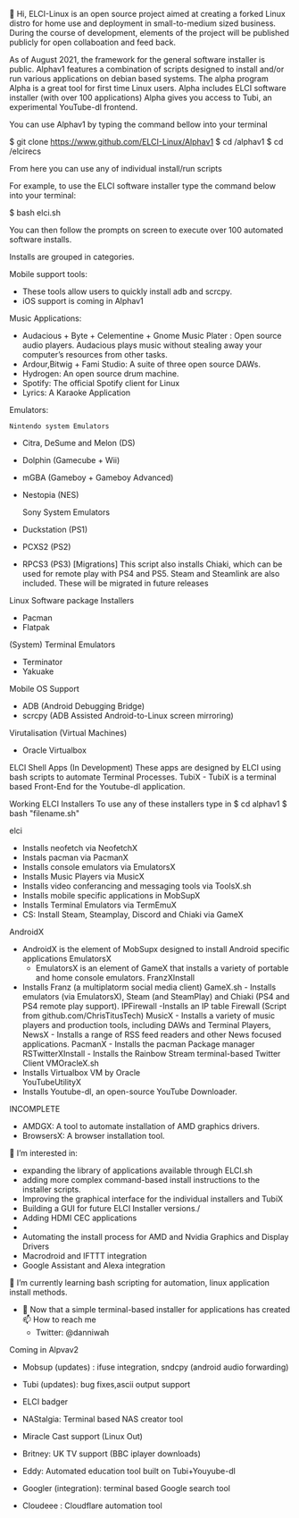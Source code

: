 👋 Hi, ELCI-Linux is an open source project aimed at creating a forked Linux distro for home use and deployment in small-to-medium sized business.
During the course of development, elements of the project will be published publicly for open collaboation and feed back.


As of August 2021, the framework for the general software installer is public.
Alphav1 features a combination of scripts designed to install and/or run various applications on debian based systems.
The alpha program
Alpha is a great tool for first time Linux users. 
Alpha includes ELCI software installer (with over 100 applications) 
Alpha gives you access to Tubi, an experimental YouTube-dl frontend. 


You can use Alphav1 by typing the command bellow into your terminal

$ git clone https://www.github.com/ELCI-Linux/Alphav1
$ cd /alphav1
$ cd /elcirecs

From here you can use any of individual install/run scripts

For example, to use the ELCI software installer type
the command below into your terminal:

$ bash elci.sh



You can then follow the prompts on screen 
to execute over 100 automated software installs.


Installs are grouped in categories. 


Mobile support tools:
  - These tools allow users to quickly install adb and scrcpy. 
  - iOS support is coming in Alphav1


Music Applications:
  - Audacious + Byte + Celementine + Gnome Music Plater  : Open source audio players.
  Audacious plays music without stealing away your computer’s resources from other tasks.
  - Ardour,Bitwig + Fami Studio: A suite of three open source DAWs.
  - Hydrogen: An open source drum machine.
  - Spotify: The official Spotify client for Linux
  - Lyrics: A Karaoke Application

    
Emulators:

    Nintendo system Emulators
  - Citra, DeSume and Melon (DS)
  - Dolphin (Gamecube + Wii)
  - mGBA (Gameboy + Gameboy Advanced)
  - Nestopia (NES)
  
    Sony System Emulators
  - Duckstation (PS1)
  - PCXS2 (PS2)
  - RPCS3 (PS3)
  [Migrations]
  This script also installs Chiaki, which can be used for remote play with PS4 and PS5.
  Steam and Steamlink are also included. These will be migrated in future releases

Linux Software package Installers
  - Pacman
  - Flatpak
  
(System) Terminal Emulators
  - Terminator
  - Yakuake
  
Mobile OS Support
  - ADB (Android Debugging Bridge)
  - scrcpy (ADB Assisted Android-to-Linux screen mirroring)
  
 Virutalisation (Virtual Machines)
 - Oracle Virtualbox
 
ELCI Shell Apps (In Development)
  These apps are designed by ELCI using bash scripts to automate Terminal Processes.
   TubiX
    - TubiX is a terminal based Front-End for the Youtube-dl application.
  
Working ELCI Installers
To use any of these installers type in
$ cd alphav1
$ bash "filename.sh"

elci
  - Installs neofetch via NeofetchX
  - Instals pacman via PacmanX
  - Installs console emulators via EmulatorsX
  - Installs Music Players via MusicX
  - Installs video conferancing and messaging tools via ToolsX.sh
  - Installs mobile specific applications in MobSupX
  - Installs Terminal Emulators via TermEmuX
  - CS: Install Steam, Steamplay, Discord and Chiaki via GameX


AndroidX
  - AndroidX is the element of MobSupx designed to install Android specific applications
EmulatorsX
    - EmulatorsX is an element of GameX that installs a variety of portable and home console emulators.
FranzXInstall
   - Installs Franz (a multiplatorm social media client)
GameX.sh
    - Installs emulators (via EmulatorsX), Steam (and SteamPlay) and Chiaki (PS4 and PS4 remote play support).
IPFirewall
  -Installs an IP table Firewall (Script from github.com/ChrisTitusTech)
MusicX
    - Installs a variety of music players and production tools, including DAWs and Terminal Players,
NewsX
    - Installs a range of RSS feed readers and other News focused applications.
PacmanX
    - Installs the pacman Package manager
RSTwitterXInstall
    - Installs the Rainbow Stream terminal-based Twitter Client
VMOracleX.sh
  - Installs Virtualbox VM by Oracle   
YouTubeUtilityX
  - Installs Youtube-dl, an open-source YouTube Downloader. 
    
INCOMPLETE
- AMDGX: A tool to automate installation of AMD graphics drivers. 
- BrowsersX: A browser installation tool. 

👀 I’m interested in:
  - expanding the library of applications available through ELCI.sh
  - adding more complex command-based install instructions to the installer scripts.
  - Improving the graphical interface for the individual installers and TubiX
  - Building a GUI for future ELCI Installer versions./
  - Adding HDMI CEC applications
  -
  - Automating the install process for AMD and Nvidia Graphics and Display Drivers
  - Macrodroid and IFTTT integration
  - Google Assistant and Alexa integration
  
  
🌱 I’m currently learning bash scripting for automation, linux application install methods.
- 💞️ Now that a simple terminal-based installer for applications has created
📫 How to reach me
  - Twitter: @danniwah

Coming in Alpvav2
- Mobsup (updates) : 
ifuse integration, 
sndcpy (android audio forwarding) 


- Tubi (updates): bug fixes,ascii output support
- ELCI badger
- NAStalgia: Terminal based NAS creator tool
- Miracle Cast support (Linux Out)
- Britney: UK TV support (BBC iplayer downloads)
- Eddy: Automated education tool built on Tubi+Youyube-dl
- Googler (integration): terminal based Google search tool
- Cloudeee : Cloudflare automation tool



<!---
ELCI-Linux/ELCI-Linux is a ✨ special ✨ repository because its `README.md` (this file) appears on your GitHub profile.
You can click the Preview link to take a look at your changes.
--->
